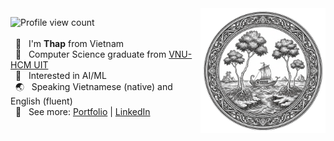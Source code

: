 
<img align="right" alt="logo" src="logo_circle.png" width="200rem" height="200rem" />

<img alt="Profile view count" src="https://komarev.com/ghpvc/?username=hnthap&color=blue" /><br />
<br />
&nbsp; 👋 &nbsp; I'm <strong>Thap</strong> from Vietnam<br />
&nbsp; 🏫 &nbsp; Computer Science graduate from <a target="_blank" href="https://en.uit.edu.vn">VNU-HCM UIT</a><br />
&nbsp; 🧩 &nbsp; Interested in AI/ML<br />
&nbsp; 🌏 &nbsp; Speaking Vietnamese (native) and English (fluent)<br />
&nbsp; 📑 &nbsp; See more: <a target="_blank" href="https://hnthap.github.io/">Portfolio</a> | <a target="_blank" href="https://www.linkedin.com/in/huynh-nhan-thap/">LinkedIn</a><br />
